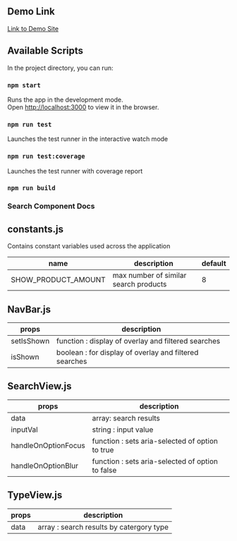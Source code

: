 ## Demo Link

[Link to Demo Site](quizzical-wing-75ee90.netlify.app)

## Available Scripts

In the project directory, you can run:

### `npm start`

Runs the app in the development mode.\
Open [http://localhost:3000](http://localhost:3000) to view it in the browser.

### `npm run test`

Launches the test runner in the interactive watch mode

### `npm run test:coverage`

Launches the test runner with coverage report

### `npm run build`


### Search Component Docs

## constants.js

Contains constant variables used across the application

| name  |  description |  default |
|-------|--------------|----------|
| SHOW_PRODUCT_AMOUNT | max number of similar search products | 8 |

## NavBar.js

| props  |  description |
|-------|--------------|
| setIsShown | function : display of overlay and filtered searches |
| isShown | boolean : for display of overlay and filtered searches |

## SearchView.js

| props  |  description |
|-------|--------------|
| data | array: search results  |
| inputVal | string : input value |
| handleOnOptionFocus | function : sets aria-selected of option to true|
| handleOnOptionBlur | function : sets aria-selected of option to false|

## TypeView.js

| props  |  description |
|-------|--------------|
| data | array : search results by catergory type |
